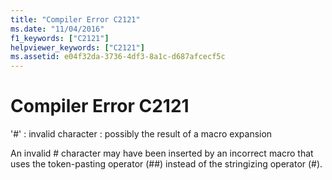 ```yaml
---
title: "Compiler Error C2121"
ms.date: "11/04/2016"
f1_keywords: ["C2121"]
helpviewer_keywords: ["C2121"]
ms.assetid: e04f32da-3736-4df3-8a1c-d687afcecf5c
---
```

# Compiler Error C2121

'#' : invalid character : possibly the result of a macro expansion

An invalid # character may have been inserted by an incorrect macro that uses the token-pasting operator (##) instead of the stringizing operator (#).
